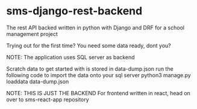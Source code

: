 # sms-django-rest-backend
The rest API backed written in python with Django and DRF for a school management project

Trying out for the first time?
You need some data ready, dont you?

NOTE: The application uses SQL server as backend

Scratch data to get started with is stored in data-dump.json
run the following code to import the data onto your sql server
python3 manage.py loaddata data-dump.json

NOTE: THIS IS JUST THE BACKEND
For frontend written in react, head on over to sms-react-app repository
